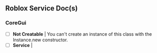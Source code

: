 ## Roblox Service Doc(s)

### CoreGui

- [ ] **Not Creatable** | You can't create an instance of this class with the Instance.new constructor.
- [ ] **Service** | 
